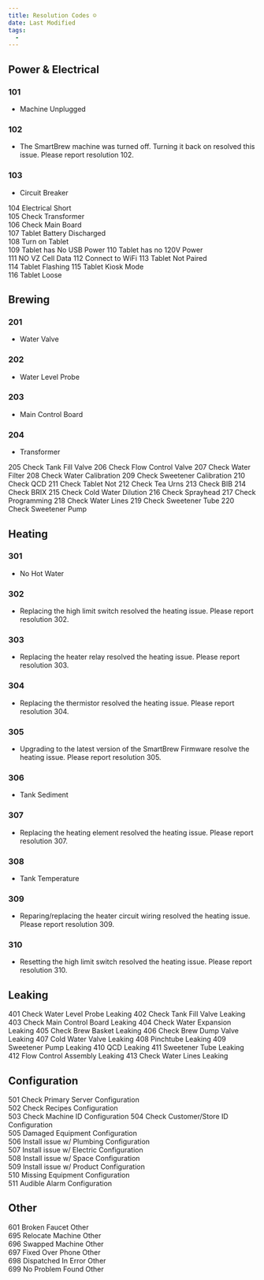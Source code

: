 ```yaml
---
title: Resolution Codes ☺️
date: Last Modified 
tags:
  -
---
```

## Power & Electrical

<a name="101"></a>
### 101
- Machine Unplugged	

<a name="102"></a>
### 102
- The SmartBrew machine was turned off. Turning it back on resolved this issue. Please report resolution 102.

<a name="103"></a>
### 103
- Circuit Breaker	

104	Electrical Short	
105	Check Transformer	
106	Check Main Board	
107	Tablet Battery Discharged	
108	Turn on Tablet	
109	Tablet has No USB Power	
110	Tablet has no 120V Power	
111	NO VZ Cell Data	
112	Connect to WiFi	
113	Tablet Not Paired	
114	Tablet Flashing	
115	Tablet Kiosk Mode	
116	Tablet Loose

## Brewing

<a name="201"></a>
### 201
- Water Valve

<a name="202"></a>
### 202
- Water Level Probe

<a name="203"></a>
### 203
-  Main Control Board

<a name="204"></a>
### 204
-  Transformer
	
205	Check Tank Fill Valve
206	Check Flow Control Valve
207	Check Water Filter
208	Check Water Calibration
209	Check Sweetener Calibration
210	Check QCD
211	Check Tablet Not
212	Check Tea Urns
213	Check BIB
214	Check BRIX
215	Check Cold Water Dilution
216	Check Sprayhead
217	Check Programming
218	Check Water Lines
219	Check Sweetener Tube
220	Check Sweetener Pump

## Heating
<a name="301"></a>
### 301
- No Hot Water

<a name="302"></a>
### 302
- Replacing the high limit switch resolved the heating issue. Please report resolution 302.

<a name="303"></a>
### 303
- Replacing the heater relay resolved the heating issue. Please report resolution 303.

<a name="304"></a>
### 304
- Replacing the thermistor resolved the heating issue. Please report resolution 304.

<a name="305"></a>
### 305
- Upgrading to the latest version of the SmartBrew Firmware resolve the heating issue. Please report resolution 305.

<a name="306"></a>
### 306
- Tank Sediment	

<a name="307"></a>
### 307
- Replacing the heating element resolved the heating issue. Please report resolution 307.

<a name="308"></a>
### 308
- Tank Temperature	

<a name="309"></a>
### 309
- Reparing/replacing the heater circuit wiring resolved the heating issue. Please report resolution 309.

<a name="310"></a>
### 310
- Resetting the high limit switch resolved the heating issue. Please report resolution 310.


## Leaking
401	Check Water Level Probe	Leaking	
402	Check Tank Fill Valve	Leaking	
403	Check Main Control Board	Leaking	
404	Check Water Expansion	Leaking	
405	Check Brew Basket	Leaking	
406	Check Brew Dump Valve	Leaking	
407	Cold Water Valve	Leaking	
408	Pinchtube	Leaking	
409	Sweetener Pump	Leaking	
410	QCD	Leaking	
411	Sweetener Tube	Leaking	
412	Flow Control Assembly	Leaking	
413	Check Water Lines	Leaking	

## Configuration
501	Check Primary Server	Configuration	
502	Check Recipes	Configuration	
503	Check Machine ID	Configuration
504	Check Customer/Store ID	Configuration	
505	Damaged Equipment	Configuration	
506	Install issue w/ Plumbing	Configuration	
507	Install issue w/ Electric	Configuration	
508	Install issue w/ Space	Configuration	
509	Install issue w/ Product	Configuration	
510	Missing Equipment	Configuration	
511	Audible Alarm	Configuration	

## Other
601	Broken Faucet	Other	
695	Relocate Machine	Other	
696	Swapped Machine	Other	
697	Fixed Over Phone	Other	
698	Dispatched In Error	Other	
699	No Problem Found	Other